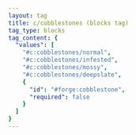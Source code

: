 ```yaml
---
layout: tag
title: c/cobblestones (blocks tag)
tag_type: blocks
tag_content: {
  "values": [
    "#c:cobblestones/normal",
    "#c:cobblestones/infested",
    "#c:cobblestones/mossy",
    "#c:cobblestones/deepslate",
    {
      "id": "#forge:cobblestone",
      "required": false
    }
  ]
}
---
```

